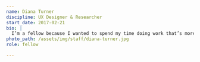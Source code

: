 ```yaml
---
name: Diana Turner
discipline: UX Designer & Researcher
start_date: 2017-02-21
bio: |
  I’m a fellow because I wanted to spend my time doing work that’s more impactful than making websites for sandwiches. A collaborative design process is a great way to put democracy into action; let's build solutions with the residents that we serve!
photo_path: /assets/img/staff/diana-turner.jpg
role: fellow

---
```

